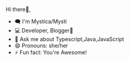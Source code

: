 Hi there👋, 

- 🗨️ I'm Mystica/Mysti
- 💻 Developer, Blogger📘
- 💬 Ask me about Typescript,Java,JavaScript
- 😄 Pronouns: she/her
- ⚡ Fun fact: You're Awesome!

